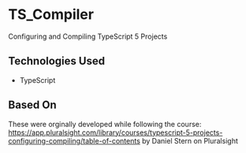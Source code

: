 # TS_Compiler
Configuring and Compiling TypeScript 5 Projects

## Technologies Used
- TypeScript

## Based On
These were orginally developed while following the course: https://app.pluralsight.com/library/courses/typescript-5-projects-configuring-compiling/table-of-contents by Daniel Stern on Pluralsight